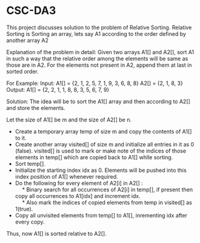 # CSC-DA3
This project discusses solution to the problem of Relative Sorting.
Relative Sorting is Sorting an array, lets say A1 according to the order defined by another array A2

Explanation of the problem in detail:
Given two arrays A1[] and A2[], sort A1 in such a way that the relative order among the elements will be same as those are in A2. For the elements not present in A2, append them at last in sorted order. 

For Example: 
Input: A1[] = {2, 1, 2, 5, 7, 1, 9, 3, 6, 8, 8}
       A2[] = {2, 1, 8, 3}
Output: A1[] = {2, 2, 1, 1, 8, 8, 3, 5, 6, 7, 9}


Solution: 
The idea will be to sort the A1[] array and then according to A2[] and store the elements.

Let the size of A1[] be m and the size of A2[] be n.

* Create a temporary array temp of size m and copy the contents of A1[] to it.
* Create another array visited[] of size m and initialize all entries in it as 0 (false). visited[] is used to mark or make note of the indices of those elements in temp[] which are copied back to A1[] whlle sorting.
* Sort temp[].
* Initialize the starting index idx as 0. Elements will be pushed into this index position of A1[] whenever required.
* Do the following for every element of A2[i] in A2[] :
<br> &emsp; * Binary search for all occurrences of A2[i] in temp[], if present then copy all occurrences to A1[idx] and increment idx.
<br> &emsp; * Also mark the indices of copied elements from temp in visited[] as 1(true).
* Copy all unvisited elements from temp[] to A1[], inrementing idx after every copy.

Thus, now A1[] is sorted relative to A2[].
